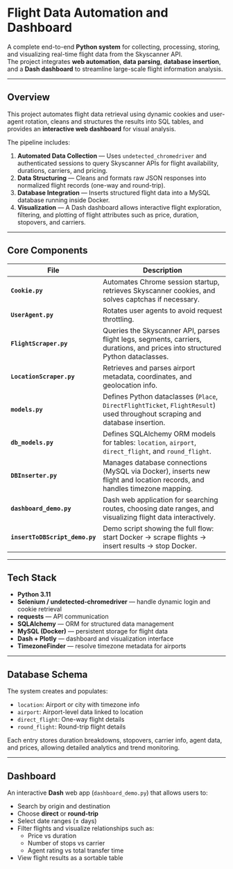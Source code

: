 # Flight Data Automation and Dashboard

A complete end-to-end **Python system** for collecting, processing, storing, and visualizing real-time flight data from the Skyscanner API.  
The project integrates **web automation**, **data parsing**, **database insertion**, and a **Dash dashboard** to streamline large-scale flight information analysis.

---

## Overview

This project automates flight data retrieval using dynamic cookies and user-agent rotation, cleans and structures the results into SQL tables, and provides an **interactive web dashboard** for visual analysis.

The pipeline includes:
1. **Automated Data Collection** — Uses `undetected_chromedriver` and authenticated sessions to query Skyscanner APIs for flight availability, durations, carriers, and pricing.
2. **Data Structuring** — Cleans and formats raw JSON responses into normalized flight records (one-way and round-trip).
3. **Database Integration** — Inserts structured flight data into a MySQL database running inside Docker.
4. **Visualization** — A Dash dashboard allows interactive flight exploration, filtering, and plotting of flight attributes such as price, duration, stopovers, and carriers.

---

## Core Components

| File | Description |
|------|--------------|
| **`Cookie.py`** | Automates Chrome session startup, retrieves Skyscanner cookies, and solves captchas if necessary. |
| **`UserAgent.py`** | Rotates user agents to avoid request throttling. |
| **`FlightScraper.py`** | Queries the Skyscanner API, parses flight legs, segments, carriers, durations, and prices into structured Python dataclasses. |
| **`LocationScraper.py`** | Retrieves and parses airport metadata, coordinates, and geolocation info. |
| **`models.py`** | Defines Python dataclasses (`Place`, `DirectFlightTicket`, `FlightResult`) used throughout scraping and database insertion. |
| **`db_models.py`** | Defines SQLAlchemy ORM models for tables: `location`, `airport`, `direct_flight`, and `round_flight`. |
| **`DBInserter.py`** | Manages database connections (MySQL via Docker), inserts new flight and location records, and handles timezone mapping. |
| **`dashboard_demo.py`** | Dash web application for searching routes, choosing date ranges, and visualizing flight data interactively. |
| **`insertToDBScript_demo.py`** | Demo script showing the full flow: start Docker → scrape flights → insert results → stop Docker. |

---

## Tech Stack

- **Python 3.11**
- **Selenium / undetected-chromedriver** — handle dynamic login and cookie retrieval  
- **requests** — API communication  
- **SQLAlchemy** — ORM for structured data management  
- **MySQL (Docker)** — persistent storage for flight data  
- **Dash + Plotly** — dashboard and visualization interface  
- **TimezoneFinder** — resolve timezone metadata for airports  

---

## Database Schema

The system creates and populates:
- `location`: Airport or city with timezone info  
- `airport`: Airport-level data linked to location  
- `direct_flight`: One-way flight details  
- `round_flight`: Round-trip flight details  

Each entry stores duration breakdowns, stopovers, carrier info, agent data, and prices, allowing detailed analytics and trend monitoring.

---

## Dashboard

An interactive **Dash** web app (`dashboard_demo.py`) that allows users to:
- Search by origin and destination
- Choose **direct** or **round-trip**
- Select date ranges (± days)
- Filter flights and visualize relationships such as:
  - Price vs duration
  - Number of stops vs carrier
  - Agent rating vs total transfer time  
- View flight results as a sortable table
